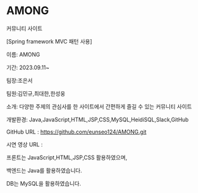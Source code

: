 # AMONG
커뮤니티 사이트 <AMONG>

[Spring framework MVC 패턴 사용]

이름: AMONG

기간: 2023.09.11~

팀장:조은서

팀원:김민규,최대한,한성웅

소개: 다양한 주제의 관심사를 한 사이트에서 간편하게 즐길 수 있는 커뮤니티 사이트

개발환경: Java,JavaScript,HTML,JSP,CSS,MySQL,HeidiSQL,Slack,GitHub

GitHub URL : https://github.com/eunseo124/AMONG.git

시연 영상 URL :

프론트는 JavaScript,HTML,JSP,CSS 활용하였으며, 

백엔드는 Java를 활용하였습니다.

DB는 MySQL을 활용하였습니다.
